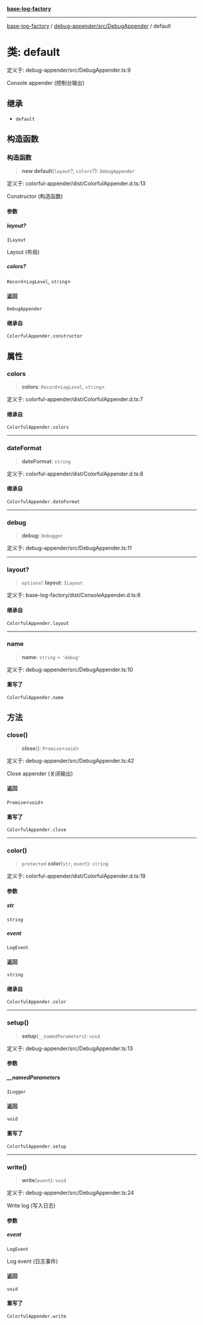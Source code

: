 [**base-log-factory**](../../../../index.md)

***

[base-log-factory](../../../../index.md) / [debug-appender/src/DebugAppender](../index.md) / default

# 类: default

定义于: debug-appender/src/DebugAppender.ts:9

Console appender (控制台输出)

## 继承

- `default`

## 构造函数

### 构造函数

> **new default**(`layout`?, `colors`?): `DebugAppender`

定义于: colorful-appender/dist/ColorfulAppender.d.ts:13

Constructor (构造函数)

#### 参数

##### layout?

`ILayout`

Layout (布局)

##### colors?

`Record`\<`LogLevel`, `string`\>

#### 返回

`DebugAppender`

#### 继承自

`ColorfulAppender.constructor`

## 属性

### colors

> **colors**: `Record`\<`LogLevel`, `string`\>

定义于: colorful-appender/dist/ColorfulAppender.d.ts:7

#### 继承自

`ColorfulAppender.colors`

***

### dateFormat

> **dateFormat**: `string`

定义于: colorful-appender/dist/ColorfulAppender.d.ts:8

#### 继承自

`ColorfulAppender.dateFormat`

***

### debug

> **debug**: `Debugger`

定义于: debug-appender/src/DebugAppender.ts:11

***

### layout?

> `optional` **layout**: `ILayout`

定义于: base-log-factory/dist/ConsoleAppender.d.ts:6

#### 继承自

`ColorfulAppender.layout`

***

### name

> **name**: `string` = `'debug'`

定义于: debug-appender/src/DebugAppender.ts:10

#### 重写了

`ColorfulAppender.name`

## 方法

### close()

> **close**(): `Promise`\<`void`\>

定义于: debug-appender/src/DebugAppender.ts:42

Close appender (关闭输出)

#### 返回

`Promise`\<`void`\>

#### 重写了

`ColorfulAppender.close`

***

### color()

> `protected` **color**(`str`, `event`): `string`

定义于: colorful-appender/dist/ColorfulAppender.d.ts:19

#### 参数

##### str

`string`

##### event

`LogEvent`

#### 返回

`string`

#### 继承自

`ColorfulAppender.color`

***

### setup()

> **setup**(`__namedParameters`): `void`

定义于: debug-appender/src/DebugAppender.ts:13

#### 参数

##### \_\_namedParameters

`ILogger`

#### 返回

`void`

#### 重写了

`ColorfulAppender.setup`

***

### write()

> **write**(`event`): `void`

定义于: debug-appender/src/DebugAppender.ts:24

Write log (写入日志)

#### 参数

##### event

`LogEvent`

Log event (日志事件)

#### 返回

`void`

#### 重写了

`ColorfulAppender.write`
